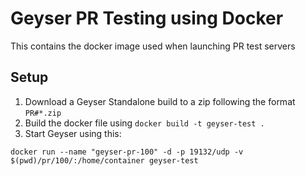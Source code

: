 # Geyser PR Testing using Docker
This contains the docker image used when launching PR test servers

## Setup
1. Download a Geyser Standalone build to a zip following the format `PR#*.zip`
2. Build the docker file using `docker build -t geyser-test .`
3. Start Geyser using this:
```
docker run --name "geyser-pr-100" -d -p 19132/udp -v $(pwd)/pr/100/:/home/container geyser-test
```
